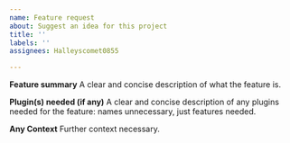```yaml
---
name: Feature request
about: Suggest an idea for this project
title: ''
labels: ''
assignees: Halleyscomet0855

---
```


**Feature summary**
A clear and concise description of what the feature is.

**Plugin(s) needed (if any)**
A clear and concise description of any plugins needed for the feature: names unnecessary, just features needed.

**Any Context**
Further context necessary.
